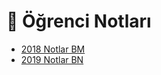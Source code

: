 # 📕 Öğrenci Notları

<!--Index-->

- [2018 Notlar BM](2018%20Notlar%20BM.pdf)
- [2019 Notlar BN](2019%20Notlar%20BN.pdf)

<!--Index-->
